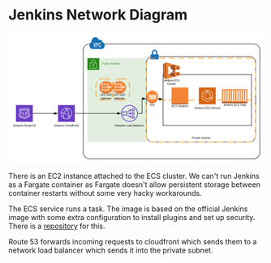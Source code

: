 # Jenkins Network Diagram

![text][diagram]

[diagram]: Jenkins.svg "Jenkins Network Diagram"
[repository]: [Repository](https://github.com/nationalarchives/prototype-tdr-jenkins)

There is an EC2 instance attached to the ECS cluster. We can't run Jenkins as a Fargate container as Fargate doesn't allow persistent storage between container restarts without some very hacky workarounds.

The ECS service runs a task. The image is based on the official Jenkins image with some extra configuration to install plugins and set up security. There is a [repository] for this.  

Route 53 forwards incoming requests to cloudfront which sends them to a network load balancer which sends it into the private subnet. 